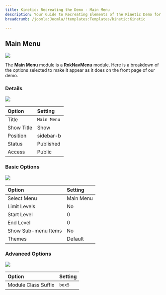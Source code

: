 ```yaml
---
title: Kinetic: Recreating the Demo - Main Menu
description: Your Guide to Recreating Elements of the Kinetic Demo for Joomla
breadcrumb: /joomla:Joomla/!templates:Templates/kinetic:Kinetic

---
```


Main Menu
-----

![][demo]

The **Main Menu** module is a **RokNavMenu** module. Here is a breakdown of the options selected to make it appear as it does on the front page of our demo.

### Details

![][demo2]

| Option      | Setting     |
| :---------- | :---------- |
| Title       | `Main Menu` |
| Show Title  | Show        |
| Position    | sidebar-b   |
| Status      | Published   |
| Access      | Public      |

### Basic Options

![][demo3]

| Option              | Setting     |
| :----------         | :---------- |
| Select Menu         | Main Menu   |
| Limit Levels        | No          |
| Start Level         | 0           |
| End Level           | 0           |
| Show Sub-menu Items | No          |
| Themes              | Default     |

### Advanced Options

![][demo4]

| Option              | Setting     |
| :----------         | :---------- |
| Module Class Suffix | `box5`      |

[demo]: assets/demo_5.jpeg
[demo2]: assets/demo_5a.jpeg
[demo3]: assets/demo_5b.jpeg
[demo4]: assets/demo_5c.jpeg

